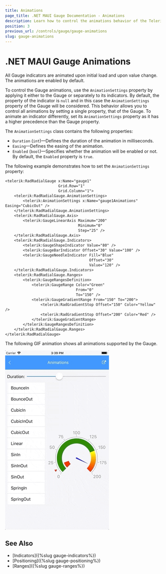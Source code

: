 ```yaml
---
title: Animations
page_title: .NET MAUI Gauge Documentation - Animations
description: Learn how to control the animations behavior of the Telerik Gauge for .NET MAUI by using the supported animation options.
position: 3
previous_url: /controls/gauge/gauge-animations
slug: gauge-animations
---
```


# .NET MAUI Gauge Animations

All Gauge indicators are animated upon initial load and upon value change. The animations are enabled by default.

To control the Gauge animations, use the `AnimationSettings` property by applying it either to the Gauge or separately to its indicators. By default, the property of the indicator is `null` and in this case the `AnimationSettings` property of the Gauge will be considered. This behavior allows you to control all animations by setting a single property, that of the Gauge. To animate an indicator differently, set its `AnimationSettings` property as it has a higher precedence than the Gauge property.

The `AnimationSettings` class contains the following properties:

* `Duration` (`int`)&mdash;Defines the duration of the animation in milliseconds.
* `Easing`&mdash;Defines the easing of the animation.
* `Enabled` (`bool`)&mdash;Specifies whether the animation will be enabled or not. By default, the `Enabled` property is `true`.

The following example demonstrates how to set the `AnimationSettings` property:

```XAML
<telerik:RadRadialGauge x:Name="gauge1"
					    Grid.Row="1"
					    Grid.Column="1">
    <telerik:RadRadialGauge.AnimationSettings>
        <telerik:AnimationSettings x:Name="gauge1Animations" Easing="CubicOut" />
    </telerik:RadRadialGauge.AnimationSettings>
    <telerik:RadRadialGauge.Axis>
        <telerik:GaugeLinearAxis Maximum="200"
							     Minimum="0"
							     Step="25" />
    </telerik:RadRadialGauge.Axis>
    <telerik:RadRadialGauge.Indicators>
        <telerik:GaugeShapeIndicator Value="80" />
        <telerik:GaugeBarIndicator Offset="30" Value="100" />
        <telerik:GaugeNeedleIndicator Fill="Blue"
									  Offset="30"
									  Value="120" />
    </telerik:RadRadialGauge.Indicators>
    <telerik:RadRadialGauge.Ranges>
        <telerik:GaugeRangesDefinition>
            <telerik:GaugeRange Color="Green"
							    From="0"
							    To="150" />
            <telerik:GaugeGradientRange From="150" To="200">
                <telerik:RadGradientStop Offset="150" Color="Yellow" />
                <telerik:RadGradientStop Offset="200" Color="Red" />
            </telerik:GaugeGradientRange>
        </telerik:GaugeRangesDefinition>
    </telerik:RadRadialGauge.Ranges>
</telerik:RadRadialGauge>
```

The following GIF animation shows all animations supported by the Gauge.

![Gauge Animations](images/gauge-animations.gif)

## See Also

- [Indicators]({%slug gauge-indicators%})
- [Positioning]({%slug gauge-positioning%})
- [Ranges]({%slug gauge-ranges%})
